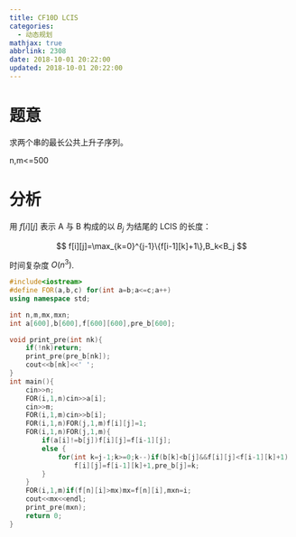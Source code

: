 ```yaml
---
title: CF10D LCIS
categories:
  - 动态规划
mathjax: true
abbrlink: 2308
date: 2018-10-01 20:22:00
updated: 2018-10-01 20:22:00
---
```

# 题意

求两个串的最长公共上升子序列。

n,m<=500

<!--more-->

# 分析

用 $f[i][j]$ 表示 A 与 B 构成的以 $B_j$ 为结尾的 LCIS 的长度：

$$
f[i][j]=\max_{k=0}^{j-1}\{f[i-1][k]+1\},B_k<B_j
$$

时间复杂度 $O(n^3)$.

```cpp
#include<iostream>
#define FOR(a,b,c) for(int a=b;a<=c;a++)
using namespace std;

int n,m,mx,mxn;
int a[600],b[600],f[600][600],pre_b[600];

void print_pre(int nk){
    if(!nk)return;
	print_pre(pre_b[nk]);
	cout<<b[nk]<<' ';
}
int main(){
    cin>>n;
    FOR(i,1,n)cin>>a[i];
	cin>>m;
    FOR(i,1,m)cin>>b[i];
	FOR(i,1,n)FOR(j,1,m)f[i][j]=1;
    FOR(i,1,n)FOR(j,1,m){
        if(a[i]!=b[j])f[i][j]=f[i-1][j];
		else {
            for(int k=j-1;k>=0;k--)if(b[k]<b[j]&&f[i][j]<f[i-1][k]+1)
                f[i][j]=f[i-1][k]+1,pre_b[j]=k;
		}
	}
    FOR(i,1,m)if(f[n][i]>mx)mx=f[n][i],mxn=i;
	cout<<mx<<endl;
	print_pre(mxn);
	return 0;
}
```